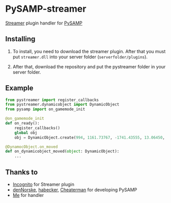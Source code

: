 # PySAMP-streamer

[Streamer](https://github.com/samp-incognito/samp-streamer-plugin) plugin handler for [PySAMP](https://github.com/pysamp/PySAMP)

## Installing

1. To install, you need to download the streamer plugin. After that you must put `streamer.dll` into your server folder (`serverfolder/plugins`).

2. After that, download the repository and put the pystreamer folder in your server folder.

## Example

```python
from pystreamer import register_callbacks
from pystreamer.dynamicobject import DynamicObject
from pysamp import on_gamemode_init

@on_gamemode_init
def on_ready():
    register_callbacks()
    global obj
    obj = DynamicObject.create(994, 1161.73767, -1741.43555, 13.06450, 0.0, 0.0, 0.0)

@DynamocObject.on_moved
def on_dynamicobject_moved(object: DynamicObject):
    ...

```

## Thanks to

* [Incognito](https://github.com/samp-incognito) for Streamer plugin
* [denNorske](https://github.com/dennorske), [habecker](https://github.com/habecker), [Cheaterman](https://github.com/Cheaterman) for developing PySAMP
* [Me](https://github.com/Ykpauneu) for handler
